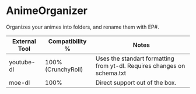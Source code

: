 # AnimeOrganizer
Organizes your animes into folders, and rename them with EP#.

|External Tool  |Compatibility %  | Notes
|--|--|--|
|youtube-dl| 100% (CrunchyRoll) | Uses the standart formatting from yt-dl. Requires changes on schema.txt|
|moe-dl|100%|Direct support out of the box.|
